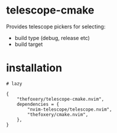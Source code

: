 
# telescope-cmake

Provides telescope pickers for selecting:
- build type (debug, release etc)
- build target

# installation

```
# lazy

{
    "thefoxery/telescope-cmake.nvim",
    dependencies = {
        "nvim-telescope/telescope.nvim",
        "thefoxery/cmake.nvim",
    },
}

```
